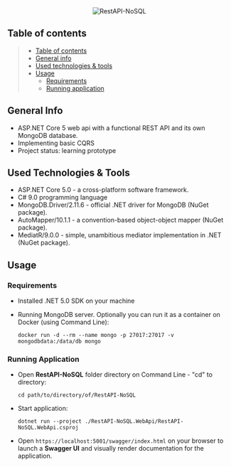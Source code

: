 <div align="center">
  <img src="https://user-images.githubusercontent.com/70706753/109709512-46a57180-7ba5-11eb-944e-3c0e918e4405.png"  alt="RestAPI-NoSQL"/>
</div>

## Table of contents

> * [Table of contents](#table-of-contents)
> * [General info](#general-info)
> * [Used technologies & tools](#used-technologies--tools)
> * [Usage](#Usage)
>   * [Requirements](#Requirements)
>   * [Running application](#running-application)

## General Info

* ASP.NET Core 5 web api with a functional REST API and its own MongoDB database.
* Implementing basic CQRS
* Project status: learning prototype

## Used Technologies & Tools
* ASP.NET Core 5.0 - a cross-platform software framework.
* C# 9.0 programming language
* MongoDB.Driver/2.11.6 - official .NET driver for MongoDB (NuGet package).
* AutoMapper/10.1.1 - a convention-based object-object mapper (NuGet package).
* MediatR/9.0.0 - simple, unambitious mediator implementation in .NET (NuGet package).

## Usage

### Requirements
* Installed .NET 5.0 SDK on your machine


* Running MongoDB server. Optionally you can run it as a container on Docker (using Command Line):

  `docker run -d --rm --name mongo -p 27017:27017 -v mongodbdata:/data/db mongo`

### Running Application
* Open **RestAPI-NoSQL** folder directory on Command Line - "cd" to directory:
  
  `cd path/to/directory/of/RestAPI-NoSQL`


* Start application:

  `dotnet run --project ./RestAPI-NoSQL.WebApi/RestAPI-NoSQL.WebApi.csproj`


* Open `https://localhost:5001/swagger/index.html` on your browser to launch a **Swagger UI** and visually render documentation for the application.